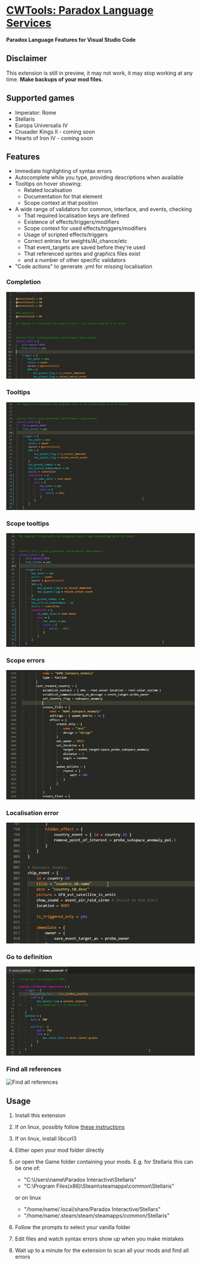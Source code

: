 # [CWTools: Paradox Language Services](https://marketplace.visualstudio.com/items/tboby.cwtools-vscode)

**Paradox Language Features for Visual Studio Code**

## Disclaimer

This extension is still in preview, it may not work, it may stop working at any time.
**Make backups of your mod files.**

## Supported games

* Imperator: Rome
* Stellaris
* Europa Universalis IV
* Crusader Kings II - coming soon
* Hearts of Iron IV - coming soon

## Features

* Immediate highlighting of syntax errors
* Autocomplete while you type, providing descriptions when available
* Tooltips on hover showing:
  * Related localisation
  * Documentation for that element
  * Scope context at that position
* A wide range of validators for common, interface, and events, checking
  * That required localisation keys are defined
  * Existence of effects/triggers/modifiers
  * Scope context for used effects/triggers/modifiers
  * Usage of scripted effects/triggers
  * Correct entries for weights/AI_chance/etc
  * That event\_targets are saved before they're used
  * That referenced sprites and graphics files exist
  * and a number of other specific validators
* "Code actions" to generate .yml for missing localisation

### Completion

![Completion](./docs/completion.gif)

### Tooltips

![Tooltips](./docs/tooltips.gif)

### Scope tooltips

![Scope tooltips](./docs/scopetooltip.gif)

### Scope errors

![Scope ](./docs/scopeerror.gif)

### Localisation error

![Localisation error](./docs/localisationerror.gif)

### Go to definition

![Go to definition](./docs/gotodef.gif)

### Find all references

![Find all references](./docs/findallrefs.gif)

## Usage

1. Install this extension
2. If on linux, possibly follow [these instructions](https://code.visualstudio.com/docs/setup/linux#_error-enospc)
3. If on linux, install libcurl3
4. Either open your mod folder directly
5. or open the Game folder containing your mods. E.g. for Stellaris this can be one of:
    * "C:\Users\name\Paradox Interactive\Stellaris"
    * "C:\Program Files(x86)\Steam\steamapps\common\Stellaris"

    or on linux
    * "/home/name/.local/share/Paradox Interactive/Stellars"
    * "/home/name/.steam/steam/steamapps/common/Stellaris"
6. Follow the prompts to select your vanilla folder
7. Edit files and watch syntax errors show up when you make mistakes
8. Wait up to a minute for the extension to scan all your mods and find all errors
